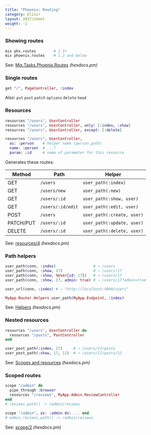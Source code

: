 ```yaml
---
title: "Phoenix: Routing"
category: Elixir
layout: 2017/sheet
weight: -1
---
```


### Showing routes

```sh
mix phx.routes        # 1.3+
mix phoenix.routes    # 1.2 and below
```

See: [Mix.Tasks.Phoenix.Routes](https://hexdocs.pm/phoenix/Mix.Tasks.Phoenix.Routes.html) _(hexdocs.pm)_

### Single routes

```elixir
get "/", PageController, :index
```

Also: `put` `post` `patch` `options` `delete` `head`

### Resources

```elixir
resources "/users", UserController
resources "/users", UserController, only: [:index, :show]
resources "/users", UserController, except: [:delete]
```

```elixir
resources "/users", UserController,
  as: :person    # helper name (person_path)
  name: :person  # ...?
  param: :id     # name of parameter for this resource
```

Generates these routes:

| Method    | Path              | Helper                     |
| --------- | ----------------- | -------------------------- |
| GET       | `/users`          | `user_path(:index)`        |
| GET       | `/users/new`      | `user_path(:new)`          |
| GET       | `/users/:id`      | `user_path(:show, user)`   |
| GET       | `/users/:id/edit` | `user_path(:edit, user)`   |
| POST      | `/users`          | `user_path(:create, user)` |
| PATCH/PUT | `/users/:id`      | `user_path(:update, user)` |
| DELETE    | `/users/:id`      | `user_path(:delete, user)` |

<!-- {.-left-align} -->

See: [resources/4](https://hexdocs.pm/phoenix/Phoenix.Router.html#resources/4) _(hexdocs.pm)_

### Path helpers

```elixir
user_path(conn, :index)                 # → /users
user_path(conn, :show, 17)              # → /users/17
user_path(conn, :show, %User{id: 17})   # → /users/17
user_path(conn, :show, 17, admin: true) # → /users/17?admin=true
```

```elixir
user_url(conn, :index) # → "http://localhost:4000/users"
```

```elixir
MyApp.Router.Helpers.user_path(MyApp.Endpoint, :index)
```

See: [Helpers](https://hexdocs.pm/phoenix/Phoenix.Router.html#module-helpers) _(hexdocs.pm)_

### Nested resources

```elixir
resources "/users", UserController do
  resources "/posts", PostController
end
```

```elixir
user_post_path(:index, 17)     # → /users/17/posts
user_post_path(:show, 17, 12)  # → /users/17/posts/12
```

See: [Scopes and resources](https://hexdocs.pm/phoenix/Phoenix.Router.html#module-scopes-and-resources) _(hexdocs.pm)_

### Scoped routes

```elixir
scope "/admin" do
  pipe_through :browser
  resources "/reviews", MyApp.Admin.ReviewController
end
# reviews_path() -> /admin/reviews
```

```elixir
scope "/admin", as: :admin do: ... end
# admin_reviews_path() -> /admin/reviews
```

See: [scope/2](https://hexdocs.pm/phoenix/Phoenix.Router.html#scope/2) _(hexdocs.pm)_
